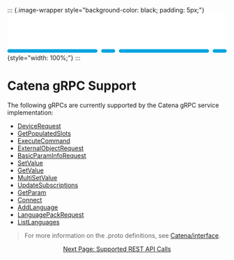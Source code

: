 ::: {.image-wrapper style="background-color: black; padding: 5px;"}
![Catena Logo](images/Catena%20Logo_PMS2191%20&%20White.png){style="width: 100%;"}
:::

# Catena gRPC Support
The following gRPCs are currently supported by the Catena gRPC service implementation:

- [DeviceRequest](DeviceRequest.html)
- [GetPopulatedSlots](GetPopulatedSlots.html)
- [ExecuteCommand](ExecuteCommand.html)
- [ExternalObjectRequest](ExternalObjectRequest.html)
- [BasicParamInfoRequest](BasicParamInfoRequest.html)
- [SetValue](SetValue.html)
- [GetValue](GetValue.html)
- [MultiSetValue](MultiSetValue.html)
- [UpdateSubscriptions](UpdateSubscriptions.html)
- [GetParam](GetParam.html)
- [Connect](Connect.html)
- [AddLanguage](AddLanguage.html)
- [LanguagePackRequest](LanguagePackRequest.html)
- [ListLanguages](ListLanguages.html)

> For more information on the .proto definitions, see [Catena/interface](https://github.com/rossvideo/Catena/tree/main/interface).

<div style="text-align: center">

[Next Page: Supported REST API Calls](index.html)

</div>